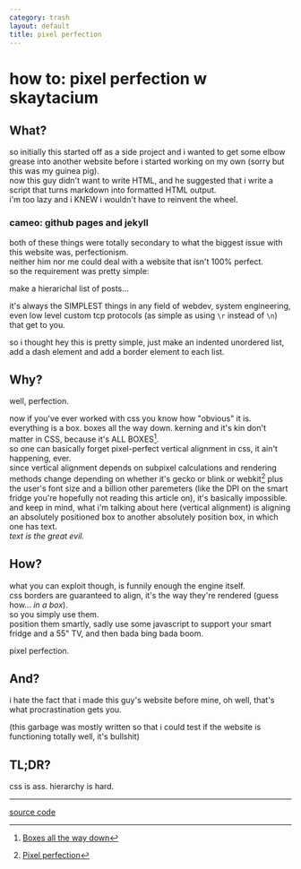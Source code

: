 ```yaml
---
category: trash
layout: default
title: pixel perfection
---
```


# how to: pixel perfection w skaytacium

## What?

so initially this started off as a side project and i wanted to get some elbow grease into another website before i started working on my own (sorry but this was my guinea pig).  
now this guy didn't want to write HTML, and he suggested that i write a script that turns markdown into formatted HTML output.  
i'm too lazy and i KNEW i wouldn't have to reinvent the wheel.  

### cameo: github pages and jekyll

both of these things were totally secondary to what the biggest issue with this website was, perfectionism.  
neither him nor me could deal with a website that isn't 100% perfect.  
so the requirement was pretty simple:  

make a hierarichal list of posts...

it's always the SIMPLEST things in any field of webdev, system engineering, even low level custom tcp protocols (as simple as using `\r` instead of `\n`) that get to you.  

so i thought hey this is pretty simple, just make an indented unordered list, add a dash element and add a border element to each list.  

## Why?

well, perfection.

now if you've ever worked with css you know how "obvious" it is. everything is a box. boxes all the way down. kerning and it's kin don't matter in CSS, because it's ALL BOXES[^1].  
so one can basically forget pixel-perfect vertical alignment in css, it ain't happening, ever.  
since vertical alignment depends on subpixel calculations and rendering methods change depending on whether it's gecko or blink or webkit[^2] plus the user's font size and a billion other paremeters (like the DPI on the smart fridge you're hopefully not reading this article on), it's basically impossible.  
and keep in mind, what i'm talking about here (vertical alignment) is aligning an absolutely positioned box to another absolutely position box, in which one has text.  
*text is the great evil.*  

## How?

what you can exploit though, is funnily enough the engine itself.  
css borders are guaranteed to align, it's the way they're rendered (guess how... *in a box*).  
so you simply use them.  
position them smartly, sadly use some javascript to support your smart fridge and a 55" TV, and then bada bing bada boom.

pixel perfection.

## And?

i hate the fact that i made this guy's website before mine, oh well, that's what procrastination gets you.  

(this garbage was mostly written so that i could test if the website is functioning totally well, it's bullshit)

## TL;DR?

css is ass. hierarchy is hard.

---

[source code](https://github.com/NNNILabs/NNNILabs.github.io)

[^1]: [Boxes all the way down](https://developer.mozilla.org/en-US/docs/Learn/CSS/Building_blocks/The_box_model)
[^2]: [Pixel perfection](https://www.joshwcomeau.com/css/pixel-perfection/)
